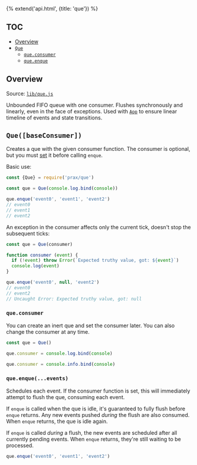 {% extend('api.html', {title: 'que'}) %}

## TOC

* [Overview]({{url(path)}}/#overview)
* [`Que`]({{url(path)}}/#-que-baseconsumer-)
  * [`que.consumer`]({{url(path)}}/#-que-consumer-)
  * [`que.enque`]({{url(path)}}/#-que-enque-events-)

## Overview

Source:
<a href="https://github.com/Mitranim/prax/blob/master/lib/que.js" target="_blank">
`lib/que.js` <span class="fa fa-github"></span>
</a>

Unbounded FIFO queue with one consumer. Flushes synchronously and linearly, even
in the face of exceptions. Used with [`App`](api/app/) to ensure linear timeline
of events and state transitions.

## `Que([baseConsumer])`

Creates a que with the given consumer function. The consumer is optional, but
you must [set]({{url(path)}}/#-que-consumer-) it before calling `enque`.

Basic use:

```js
const {Que} = require('prax/que')

const que = Que(console.log.bind(console))

que.enque('event0', 'event1', 'event2')
// event0
// event1
// event2
```

An exception in the consumer affects only the current tick, doesn't stop the
subsequent ticks:

```js
const que = Que(consumer)

function consumer (event) {
  if (!event) throw Error(`Expected truthy value, got: ${event}`)
  console.log(event)
}

que.enque('event0', null, 'event2')
// event0
// event2
// Uncaught Error: Expected truthy value, got: null
```

### `que.consumer`

You can create an inert que and set the consumer later. You can also change the
consumer at any time.

```js
const que = Que()

que.consumer = console.log.bind(console)

que.consumer = console.info.bind(console)
```

### `que.enque(...events)`

Schedules each event. If the consumer function is set, this will immediately
attempt to flush the que, consuming each event.

If `enque` is called when the que is idle, it's guaranteed to fully flush before
`enque` returns. Any new events pushed _during_ the flush are also consumed.
When `enque` returns, the que is idle again.

If `enque` is called _during_ a flush, the new events are scheduled after all
currently pending events. When `enque` returns, they're still waiting to be
processed.

```js
que.enque('event0', 'event1', 'event2')
```
